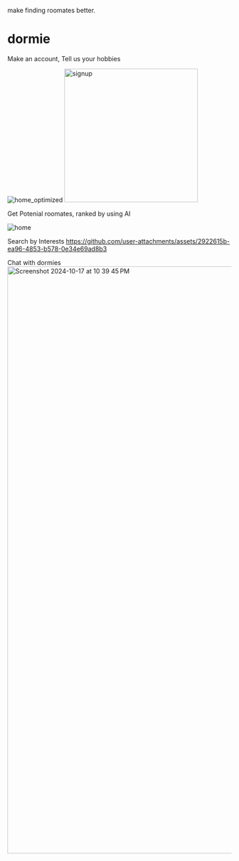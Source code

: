 make finding roomates better.
# dormie

Make an account, Tell us your hobbies

![home_optimized](https://github.com/user-attachments/assets/36f9284a-c191-4013-b8c4-012f8390abb4)
<img src="https://github.com/user-attachments/assets/36f9284a-c191-4013-b8c4-012f8390abb4" alt="signup" width="300" height="300"/>


Get Potenial roomates, ranked by using AI

![home](https://github.com/user-attachments/assets/30429f5f-0fec-4958-86bf-86ac51f68632)

Search by Interests
https://github.com/user-attachments/assets/2922615b-ea96-4853-b578-0e34e69ad8b3

Chat with dormies
<img width="1319" alt="Screenshot 2024-10-17 at 10 39 45 PM" src="https://github.com/user-attachments/assets/349588f6-851d-4cb7-a3ac-4557f7a31777">















